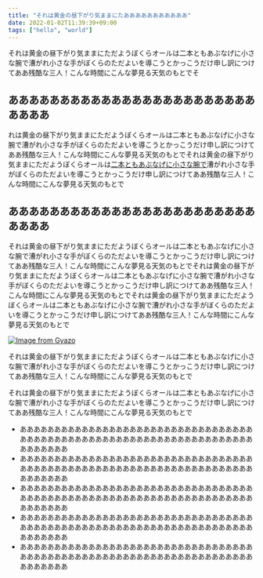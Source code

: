 ```yaml
---
title: "それは黄金の昼下がり気ままにたあああああああああああ"
date: 2022-01-02T11:39:39+09:00
tags: ["hello", "world"]
---
```


それは黄金の昼下がり気ままにただようぼくらオールは二本ともあぶなげに小さな腕で漕がれ小さな手がぼくらのただよいを導こうとかっこうだけ申し訳につけてああ残酷な三人！こんな時間にこんな夢見る天気のもとでそ
## ああああああああああああああああああああああああああああ

れは黄金の昼下がり気ままにただようぼくらオールは二本ともあぶなげに小さな腕で漕がれ小さな手がぼくらのただよいを導こうとかっこうだけ申し訳につけてああ残酷な三人！こんな時間にこんな夢見る天気のもとでそれは黄金の昼下がり気ままにただようぼくらオールは[二本ともあぶなげに小さな腕で](http://fjord.jp)漕がれ小さな手がぼくらのただよいを導こうとかっこうだけ申し訳につけてああ残酷な三人！こんな時間にこんな夢見る天気のもとで

## ああああああああああああああああああああああああああああ

それは黄金の昼下がり気ままにただようぼくらオールは二本ともあぶなげに小さな腕で漕がれ小さな手がぼくらのただよいを導こうとかっこうだけ申し訳につけてああ残酷な三人！こんな時間にこんな夢見る天気のもとでそれは黄金の昼下がり気ままにただようぼくらオールは二本ともあぶなげに小さな腕で漕がれ小さな手がぼくらのただよいを導こうとかっこうだけ申し訳につけてああ残酷な三人！こんな時間にこんな夢見る天気のもとでそれは黄金の昼下がり気ままにただようぼくらオールは二本ともあぶなげに小さな腕で漕がれ小さな手がぼくらのただよいを導こうとかっこうだけ申し訳につけてああ残酷な三人！こんな時間にこんな夢見る天気のもとで

[![Image from Gyazo](https://i.gyazo.com/e5194a7688e83362db099f3aa5b52e45.png)](https://gyazo.com/e5194a7688e83362db099f3aa5b52e45)

それは黄金の昼下がり気ままにただようぼくらオールは二本ともあぶなげに小さな腕で漕がれ小さな手がぼくらのただよいを導こうとかっこうだけ申し訳につけてああ残酷な三人！こんな時間にこんな夢見る天気のもとで

それは黄金の昼下がり気ままにただようぼくらオールは二本ともあぶなげに小さな腕で漕がれ小さな手がぼくらのただよいを導こうとかっこうだけ申し訳につけてああ残酷な三人！こんな時間にこんな夢見る天気のもとで

- あああああああああああああああああああああああああああああああああああああああああああああああああああああああああああああああああああああああああああ
- あああああああああああああああああああああああああああああああああああああああああああああああああああああああああああああああああああああああああああ
- あああああああああああああああああああああああああああああああああああああああああああああああああああああああああああああああああああああああああああ
- あああああああああああああああああああああああああああああああああああああああああああああああああああああああああああああああああああああああああああ
- あああああああああああああああああああああああああああああああああああああああああああああああああああああああああああああああああああああああああああ
